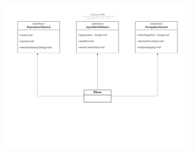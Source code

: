![Diagrama de Classe UML](https://raw.githubusercontent.com/wagnersequineli/IphoneUML/main/Img/Classe%20UML.jpeg)
